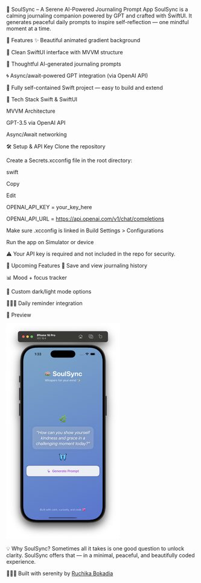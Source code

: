 🪷 SoulSync – A Serene AI-Powered Journaling Prompt App
SoulSync is a calming journaling companion powered by GPT and crafted with SwiftUI. It generates peaceful daily prompts to inspire self-reflection — one mindful moment at a time.

🌟 Features
✨ Beautiful animated gradient background

🪷 Clean SwiftUI interface with MVVM structure

🧠 Thoughtful AI-generated journaling prompts

🌀 Async/await-powered GPT integration (via OpenAI API)

📱 Fully self-contained Swift project — easy to build and extend

🔧 Tech Stack
Swift & SwiftUI

MVVM Architecture

GPT-3.5 via OpenAI API

Async/Await networking

🛠 Setup & API Key
Clone the repository

Create a Secrets.xcconfig file in the root directory:

swift

Copy

Edit

OPENAI_API_KEY = your_key_here

OPENAI_API_URL = https://api.openai.com/v1/chat/completions

Make sure .xcconfig is linked in Build Settings > Configurations

Run the app on Simulator or device

⚠️ Your API key is required and not included in the repo for security.

🚧 Upcoming Features
📝 Save and view journaling history

📊 Mood + focus tracker

🌙 Custom dark/light mode options

🧘🏽‍♀️ Daily reminder integration

📸 Preview

<img src="Screenshot/screenshot.png" alt="SoulSync UI" width="300"/>

💡 Why SoulSync?
Sometimes all it takes is one good question to unlock clarity.
SoulSync offers that — in a minimal, peaceful, and beautifully coded experience.

🧘🏽‍♀️ Built with serenity by [Ruchika Bokadia](https://www.linkedin.com/in/ruchikabokadia/)
